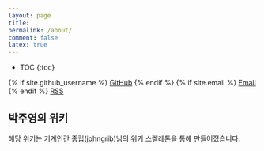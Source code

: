 ```yaml
---
layout: page
title:
permalink: /about/
comment: false
latex: true
---
```

* TOC
{:toc}

<div class="contact">
{% if site.github_username %}
        <a href="https://github.com/{{ site.github_username }}">GitHub</a>
{% endif %}
<!-- {% if site.twitter_username %}
        <a href="https://twitter.com/{{ site.twitter_username }}">Twitter</a>
{% endif %} -->
{% if site.email %}
        <a href="mailto:{{ site.email }}">Email</a>
{% endif %}
        <a href="{{ "/feed.xml" | prepend: site.baseurl }}">RSS</a>
</div>

## 박주영의 위키

해당 위키는 기계인간 종립(johngrib)님의 [위키 스켈레톤](https://github.com/johngrib/johngrib-jekyll-skeleton)을 통해 만들어졌습니다.
